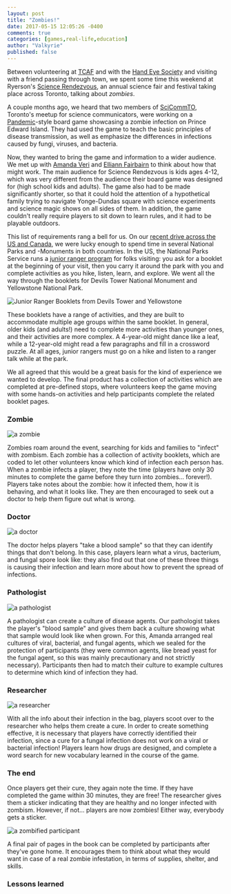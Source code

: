 ```yaml
---
layout: post
title: "Zombies!"
date: 2017-05-15 12:05:26 -0400
comments: true
categories: [games,real-life,education]
author: "Valkyrie"
published: false
---
```


Between volunteering at [TCAF](http://www.torontocomics.com/) and with the [Hand Eye Society](http://handeyesociety.com/) and visiting with a friend passing through town, we spent some time this weekend at Ryerson's [Science Rendezvous](http://www.ryerson.ca/sciencerendezvous/), an annual science fair and festival taking place across Toronto, talking about *zombies*.

A couple months ago, we heard that two members of [SciCommTO](https://www.scicommto.com/), Toronto's meetup for science communicators, were working on a [Pandemic](https://en.wikipedia.org/wiki/Pandemic_(board_game))-style board game showcasing a zombie infection on Prince Edward Island. They had used the game to teach the basic principles of disease transmission, as well as emphasize the differences in infections caused by fungi, viruses, and bacteria.

Now, they wanted to bring the game and information to a wider audience. We met up with [Amanda Veri](http://www.glse.utoronto.ca/amanda-veri-molecular-genetics) and [Elliann Fairbairn](https://ontariomolecularpathology.ca/content/elliann-fairbairn) to think about how that might work. The main audience for Science Rendezvous is kids ages 4-12, which was very different from the audience their board game was designed for (high school kids and adults). The game also had to be made significantly shorter, so that it could hold the attention of a hypothetical family trying to navigate Yonge-Dundas square with science experiments and science magic shows on all sides of them. In addition, the game couldn't really require players to sit down to learn rules, and it had to be playable outdoors.

This list of requirements rang a bell for us. On our [recent drive across the US and Canada](https://ootscoot.savageinter.net/), we were lucky enough to spend time in several National Parks and -Monuments in both countries. In the US, the National Parks Service runs a [junior ranger program](https://www.nps.gov/kids/jrrangers.cfm) for folks visiting: you ask for a booklet at the beginning of your visit, then you carry it around the park with you and complete activities as you hike, listen, learn, and explore. We went all the way through the booklets for Devils Tower National Monument and Yellowstone National Park.

![Junior Ranger Booklets from Devils Tower and Yellowstone](/images/posts/junior-ranger.jpg "Junior Ranger Booklets from Devils Tower and Yellowstone")

These booklets have a range of activities, and they are built to accommodate multiple age groups within the same booklet. In general, older kids (and adults!) need to complete more activities than younger ones, and their activities are more complex. A 4-year-old might dance like a leaf, while a 12-year-old might read a few paragraphs and fill in a crossword puzzle. At all ages, junior rangers must go on a hike and listen to a ranger talk while at the park.

We all agreed that this would be a great basis for the kind of experience we wanted to develop. The final product has a collection of activities which are completed at pre-defined stops, where volunteers keep the game moving with some hands-on activities and help participants complete the related booklet pages.

### Zombie

![a zombie](/images/posts/zombie.jpg "one of our zombies")

Zombies roam around the event, searching for kids and families to "infect" with zombism. Each zombie has a collection of activity booklets, which are coded to let other volunteers know which kind of infection each person has. When a zombie infects a player, they note the time (players have only 30 minutes to complete the game before they turn into zombies... forever!). Players take notes about the zombie: how it infected them, how it is behaving, and what it looks like. They are then encouraged to seek out a doctor to help them figure out what is wrong.

### Doctor

![a doctor](/images/posts/doctor.jpg "one of our doctors")

The doctor helps players "take a blood sample" so that they can identify things that don't belong. In this case, players learn what a virus, bacterium, and fungal spore look like: they also find out that one of these three things is causing their infection and learn more about how to prevent the spread of infections.

### Pathologist

![a pathologist](/images/posts/pathologist.jpg "one of our pathologists")

A pathologist can create a culture of disease agents. Our pathologist takes the player's "blood sample" and gives them back a culture showing what that sample would look like when grown. For this, Amanda arranged real cultures of viral, bacterial, and fungal agents, which we sealed for the protection of participants (they were common agents, like bread yeast for the fungal agent, so this was mainly precautionary and not strictly necessary). Participants then had to match their culture to example cultures to determine which kind of infection they had.

### Researcher

![a researcher](/images/posts/researcher.jpg "one of our researchers")

With all the info about their infection in the bag, players scoot over to the researcher who helps them create a cure. In order to create something effective, it is necessary that players have correctly identified their infection, since a cure for a fungal infection does not work on a viral or bacterial infection! Players learn how drugs are designed, and complete a word search for new vocabulary learned in the course of the game.

### The end

Once players get their cure, they again note the time. If they have completed the game within 30 minutes, they are free! The researcher gives them a sticker indicating that they are healthy and no longer infected with zombism. However, if not... players are now zombies! Either way, everybody gets a sticker.

![a zombified participant](/images/posts/zombified.jpg "one of our players, zombified")

A final pair of pages in the book can be completed by participants after they've gone home. It encourages them to think about what they would want in case of a real zombie infestation, in terms of supplies, shelter, and skills.

### Lessons learned
